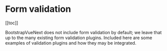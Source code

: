 # Form validation

<ClientOnly>
  <Teleport to=".bd-toc">

[[toc]]

  </Teleport>
</ClientOnly>

<div class="lead mb-5">

BootstrapVueNext does not include form validation by default; we leave that up to the many existing form validation plugins. Included here are some examples of validation plugins and how they may be integrated.

</div>
